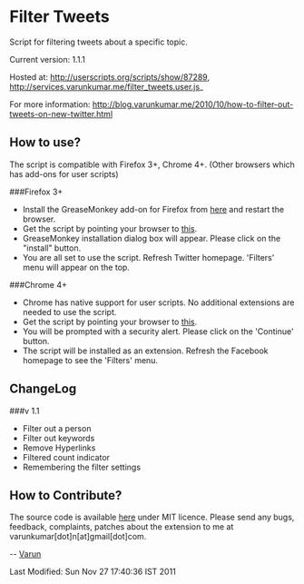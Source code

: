 Filter Tweets
=============
Script for filtering tweets about a specific topic.

Current version: 1.1.1

Hosted at: http://userscripts.org/scripts/show/87289, http://services.varunkumar.me/filter_tweets.user.js_

For more information: http://blog.varunkumar.me/2010/10/how-to-filter-out-tweets-on-new-twitter.html

How to use?
-----------
The script is compatible with Firefox 3+, Chrome 4+. (Other browsers which has add-ons for user scripts)

###Firefox 3+
- Install the GreaseMonkey add-on for Firefox from [here](https://addons.mozilla.org/en-US/firefox/addon/748) and restart the browser.
- Get the script by pointing your browser to [this](http://userscripts.org/scripts/source/87289.user.js).
- GreaseMonkey installation dialog box will appear. Please click on the "install" button.
- You are all set to use the script. Refresh Twitter homepage. 'Filters' menu will appear on the top.

###Chrome 4+
- Chrome has native support for user scripts. No additional extensions are needed to use the script.
- Get the script by pointing your browser to [this](http://userscripts.org/scripts/source/87289.user.js).
- You will be prompted with a security alert. Please click on the 'Continue' button.
- The script will be installed as an extension. Refresh the Facebook homepage to see the 'Filters' menu.

ChangeLog
---------
###v 1.1
- Filter out a person
- Filter out keywords
- Remove Hyperlinks
- Filtered count indicator
- Remembering the filter settings

How to Contribute?
------------------
The source code is available [here](https://github.com/varunkumar/filter-twitter) under MIT licence. Please send any bugs, feedback, complaints, patches about the extension to me at varunkumar[dot]n[at]gmail[dot]com.

-- [Varun](http://www.varunkumar.me)

Last Modified: Sun Nov 27 17:40:36 IST 2011
